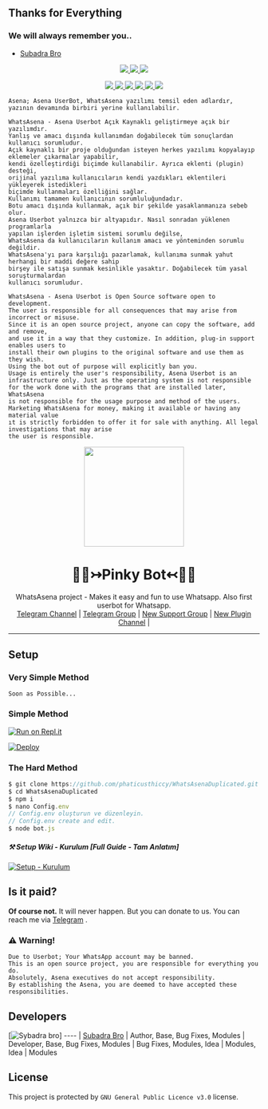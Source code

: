 ## Thanks for Everything 
### We will always remember you..

- [Subadra Bro](https://github.com/SubadraBro)

<p align="center">
  <a href="https://github.com/SubadraBro/Pinky_V1/fork">
    <img src="https://img.shields.io/github/forks/phaticusthiccy/WhatsAsenaDuplicated?label=Fork&style=social">
    
  </a>
  <a href="https://github.com/SubadraBro/Pinky_V1/stargazers">
    <img src="https://img.shields.io/github/stars/phaticusthiccy/WhatsAsenaDuplicated?style=social">
  </a>
  <a href="https://github.com/phaticusthiccy/WhatsAsenaDuplicated/commits/master">
    <img src="https://img.shields.io/github/commit-activity/m/phaticusthiccy/WhatsAsenaDuplicated?style=social">
  </a>
</p>

<p align="center">
  <a href="https://github.com/SubadraBro/Pinky_V1">
    <img src="https://img.shields.io/github/repo-size/phaticusthiccy/WhatsAsenaDuplicated?color=purple&label=Repo%20Size&style=plastic">

  </a>
  <a href="https://github.com/SubadraBro/Pinky_V1">
    <img src="https://img.shields.io/codefactor/grade/github/phaticusthiccy/WhatsAsenaDuplicated?color=purple&label=Code%20Quality&style=plastic">

  </a>
  <a href="https://github.com/SubadraBro/Pinky_V1/LICENSE">
    <img src="https://img.shields.io/github/license/phaticusthiccy/WhatsAsenaDuplicated?color=purple&label=Lisance&style=plastic">

  </a>
  <a href="https://github.com/SubadraBro/Pinky_V1">
    <img src="https://img.shields.io/github/languages/top/phaticusthiccy/WhatsAsenaDuplicated?color=purple&label=Javascript&style=plastic">

  </a>
  <a href="https://github.com/SubadraBro">
    <img src="https://img.shields.io/static/v1?label=Author&message=Thiccy&color=purple&style=plastic">

  </a>
  <a href="https://t.me">
    <img src="https://img.shields.io/badge/Telegram-Asena%20Remaster-purple&style=plastic">

  </a>
</p>

```
Asena; Asena UserBot, WhatsAsena yazılımı temsil eden adlardır, yazının devamında birbiri yerine kullanılabilir.

WhatsAsena - Asena Userbot Açık Kaynaklı geliştirmeye açık bir yazılımdır. 
Yanlış ve amacı dışında kullanımdan doğabilecek tüm sonuçlardan kullanıcı sorumludur. 
Açık kaynaklı bir proje olduğundan isteyen herkes yazılımı kopyalayıp eklemeler çıkarmalar yapabilir,
kendi özelleştirdiği biçimde kullanabilir. Ayrıca eklenti (plugin) desteği, 
orijinal yazılıma kullanıcıların kendi yazdıkları eklentileri yükleyerek istedikleri 
biçimde kullanmaları özelliğini sağlar.
Kullanımı tamamen kullanıcının sorumluluğundadır.
Botu amacı dışında kullanmak, açık bir şekilde yasaklanmanıza sebeb olur.
Asena Userbot yalnızca bir altyapıdır. Nasıl sonradan yüklenen programlarla 
yapılan işlerden işletim sistemi sorumlu değilse, 
WhatsAsena da kullanıcıların kullanım amacı ve yönteminden sorumlu değildir.
WhatsAsena'yı para karşılığı pazarlamak, kullanıma sunmak yahut herhangi bir maddi değere sahip
birşey ile satışa sunmak kesinlikle yasaktır. Doğabilecek tüm yasal soruşturmalardan
kullanıcı sorumludur.

WhatsAsena - Asena Userbot is Open Source software open to development. 
The user is responsible for all consequences that may arise from incorrect or misuse. 
Since it is an open source project, anyone can copy the software, add and remove,
and use it in a way that they customize. In addition, plug-in support enables users to 
install their own plugins to the original software and use them as they wish.
Using the bot out of purpose will explicitly ban you.
Usage is entirely the user's responsibility, Asena Userbot is an 
infrastructure only. Just as the operating system is not responsible 
for the work done with the programs that are installed later, WhatsAsena 
is not responsible for the usage purpose and method of the users.
Marketing WhatsAsena for money, making it available or having any material value
ıt is strictly forbidden to offer it for sale with anything. All legal investigations that may arise
the user is responsible.
```

<div align="center">
  <img src="https://i.ibb.co/QCq63J7/my-logo-2.jpg" width="200" height="200">
  <h1>👩‍💻↣Pinky Bot↢👩‍💻</h1>
</div>
<p align="center">
    WhatsAsena project - Makes it easy and fun to use Whatsapp. Also first userbot for Whatsapp.
    <br>
        <a href="https://t.me/WHATSASENA">Telegram Channel</a> |
        <a href="https://t.me/AsenaSupport">Telegram Group</a> |
        <a href="https://t.me/asenaremaster">New Support Group</a> |
        <a href="https://t.me/unofficialplugin">New Plugin Channel</a> |
    <br>
</p>

----

## Setup
### Very Simple Method
`Soon as Possible...`

### Simple Method

[![Run on Repl.it](https://repl.it/badge/github/phaticusthiccy/WhatsAsenaDuplicated)](https://replit.com/@Subadrabro/Pinky-Qr)

[![Deploy](https://www.herokucdn.com/deploy/button.svg)](https://heroku.com/deploy?template=https://github.com/SubadraBro/Pinky_V1)

### The Hard Method
```js
$ git clone https://github.com/phaticusthiccy/WhatsAsenaDuplicated.git
$ cd WhatsAsenaDuplicated
$ npm i
$ nano Config.env
// Config.env oluşturun ve düzenleyin.
// Config.env create and edit.
$ node bot.js
```

##### ⚒️ Setup Wiki - Kurulum [Full Guide - Tam Anlatım]
[![Setup - Kurulum](https://img.icons8.com/clouds/300/000000/settings.png)](https://github.com/phaticusthiccy/WhatsAsenaDuplicated/wiki)

## Is it paid?
**Of course not.** It will never happen. But you can donate to us. You can reach me via [Telegram](https://t.me/fusuf) .

### ⚠️ Warning!

```
Due to Userbot; Your WhatsApp account may be banned.
This is an open source project, you are responsible for everything you do. 
Absolutely, Asena executives do not accept responsibility.
By establishing the Asena, you are deemed to have accepted these responsibilities.
```

## Developers

[![Sybadra bro](https://github.com/SubadraBro.png?size=100)]
---- |
[Subadra Bro](https://t.me) |
Author, Base, Bug Fixes, Modules | Developer, Base, Bug Fixes, Modules | Bug Fixes, Modules, Idea | Modules, Idea | Modules

## License
This project is protected by `GNU General Public Licence v3.0` license.
